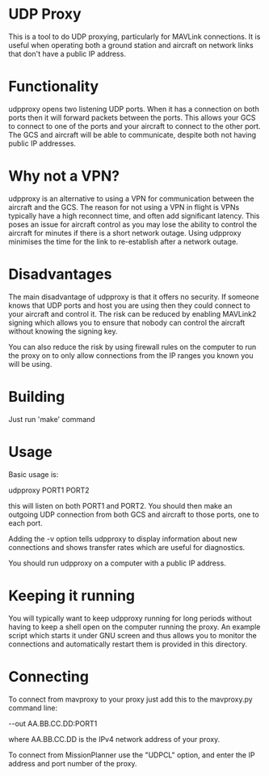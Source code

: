 # UDP Proxy

This is a tool to do UDP proxying, particularly for MAVLink
connections. It is useful when operating both a ground station and
aircraft on network links that don't have a public IP address.

# Functionality

udpproxy opens two listening UDP ports. When it has a connection on
both ports then it will forward packets between the ports. This allows
your GCS to connect to one of the ports and your aircraft to connect
to the other port. The GCS and aircraft will be able to communicate,
despite both not having public IP addresses.

# Why not a VPN?

udpproxy is an alternative to using a VPN for communication between
the aircraft and the GCS. The reason for not using a VPN in flight is
VPNs typically have a high reconnect time, and often add significant
latency. This poses an issue for aircraft control as you may lose the
ability to control the aircraft for minutes if there is a short
network outage. Using udpproxy minimises the time for the link to
re-establish after a network outage.

# Disadvantages

The main disadvantage of udpproxy is that it offers no security. If
someone knows that UDP ports and host you are using then they could
connect to your aircraft and control it. The risk can be reduced by
enabling MAVLink2 signing which allows you to ensure that nobody can
control the aircraft without knowing the signing key.

You can also reduce the risk by using firewall rules on the computer
to run the proxy on to only allow connections from the IP ranges you
known you will be using.

# Building

Just run 'make' command

# Usage

Basic usage is:

  udpproxy PORT1 PORT2

this will listen on both PORT1 and PORT2. You should then make an
outgoing UDP connection from both GCS and aircraft to those ports, one
to each port.

Adding the -v option tells udpproxy to display information about new
connections and shows transfer rates which are useful for diagnostics.

You should run udpproxy on a computer with a public IP address.

# Keeping it running

You will typically want to keep udpproxy running for long periods
without having to keep a shell open on the computer running the
proxy. An example script which starts it under GNU screen and thus
allows you to monitor the connections and automatically restart them
is provided in this directory.

# Connecting

To connect from mavproxy to your proxy just add this to the
mavproxy.py command line:

  --out AA.BB.CC.DD:PORT1

where AA.BB.CC.DD is the IPv4 network address of your proxy.

To connect from MissionPlanner use the "UDPCL" option, and enter the
IP address and port number of the proxy.
